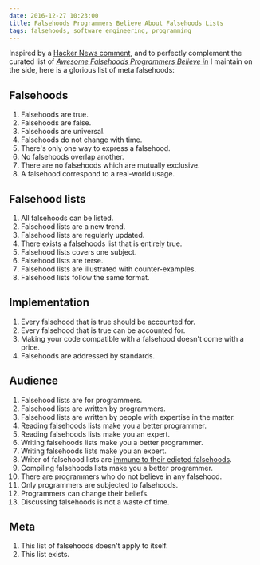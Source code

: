 ```yaml
---
date: 2016-12-27 10:23:00
title: Falsehoods Programmers Believe About Falsehoods Lists
tags: falsehoods, software engineering, programming
---
```


Inspired by a [Hacker News
comment](https://news.ycombinator.com/item?id=13260149), and to perfectly
complement the curated list of [*Awesome Falsehoods Programmers Believe
in*](https://github.com/kdeldycke/awesome-falsehood) I maintain on the side,
here is a glorious list of meta falsehoods:

## Falsehoods

1. Falsehoods are true.
1. Falsehoods are false.
1. Falsehoods are universal.
1. Falsehoods do not change with time.
1. There's only one way to express a falsehood.
1. No falsehoods overlap another.
1. There are no falsehoods which are mutually exclusive.
1. A falsehood correspond to a real-world usage.

## Falsehood lists

1. All falsehoods can be listed.
1. Falsehood lists are a new trend.
1. Falsehood lists are regularly updated.
1. There exists a falsehoods list that is entirely true.
1. Falsehood lists covers one subject.
1. Falsehood lists are terse.
1. Falsehood lists are illustrated with counter-examples.
1. Falsehood lists follow the same format.

## Implementation

1. Every falsehood that is true should be accounted for.
1. Every falsehood that is true can be accounted for.
1. Making your code compatible with a falsehood doesn't come with a price.
1. Falsehoods are addressed by standards.

## Audience

1. Falsehood lists are for programmers.
1. Falsehood lists are written by programmers.
1. Falsehood lists are written by people with expertise in the matter.
1. Reading falsehoods lists make you a better programmer.
1. Reading falsehoods lists make you an expert.
1. Writing falsehoods lists make you a better programmer.
1. Writing falsehoods lists make you an expert.
1. Writer of falsehood lists are [immune to their edicted
falsehoods](https://twitter.com/benjiweber/status/785422755843956736).
1. Compiling falsehoods lists make you a better programmer.
1. There are programmers who do not believe in any falsehood.
1. Only programmers are subjected to falsehoods.
1. Programmers can change their beliefs.
1. Discussing falsehoods is not a waste of time.

## Meta

1. This list of falsehoods doesn't apply to itself.
1. This list exists.
